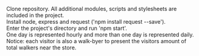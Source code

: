 Clone repository. 
All additional modules, scripts and stylesheets are included in the project.
<br/>
Install node, express and request ('npm install request --save').
<br/>
Enter the project's directory and run 'npm start'.
<br/>
One day is represented hourly and more than one day is represented daily. Notice: each visitor is also a walk-byer to present the visitors amount of total walkers near the store.



